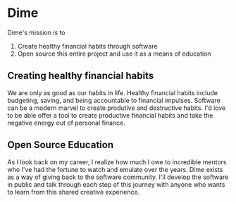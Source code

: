# Dime

Dime's mission is to

1. Create healthy financial habits through software
2. Open source this entire project and use it as a means of education

## Creating healthy financial habits

We are only as good as our habits in life. Healthy financial habits
include budgeting, saving, and being accountable to financial impulses.
Software can be a modern marvel to create produtive and destructive
habits. I'd love to be able offer a tool to create productive financial
habits and take the negative energy out of personal finance.

## Open Source Education

As I look back on my career, I realize how much I owe to incredible
mentors who I've had the fortune to watch and emulate over the years.
Dime exists as a way of giving back to the software community. I'll
develop the software in public and talk through each step of this
journey with anyone who wants to learn from this shared creative
experience.
